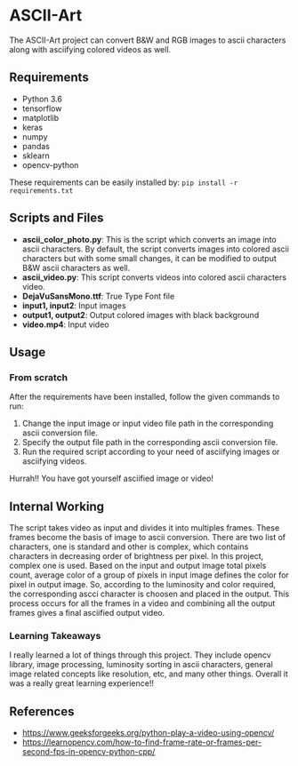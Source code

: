 # ASCII-Art
The ASCII-Art project can convert B&W and RGB images to ascii characters along with asciifying colored videos as well.

## Requirements
- Python 3.6
- tensorflow
- matplotlib
- keras
- numpy
- pandas
- sklearn
- opencv-python

These requirements can be easily installed by:
  `pip install -r requirements.txt`

## Scripts and Files

- __ascii_color_photo.py__: This is the script which converts an image into ascii characters. By default, the script converts images into colored ascii characters but with some small changes, it can be modified to output B&W ascii characters as well.
- __ascii_video.py__: This script converts videos into colored ascii characters video.
- __DejaVuSansMono.ttf__: True Type Font file
- __input1, input2__: Input images
- __output1, output2__: Output colored images with black background
- __video.mp4__: Input video

## Usage

### From scratch
After the requirements have been installed, follow the given commands to run:
1. Change the input image or input video file path in the corresponding ascii conversion file.
2. Specify the output file path in the corresponding ascii conversion file.
3. Run the required script according to your need of asciifying images or asciifying videos.

Hurrah!! You have got yourself asciified image or video! 

## Internal Working
The script takes video as input and divides it into multiples frames. These frames become the basis of image to ascii conversion. There are two list of characters, one is standard and other is complex, which contains characters in decreasing order of brightness per pixel. In this project, complex one is used. Based on the input and output image total pixels count, average color of a group of pixels in input image defines the color for pixel in output image. So, according to the luminosity and color required, the corresponding ascci character is choosen and placed in the output. This process occurs for all the frames in a video and combining all the output frames gives a final asciified output video.

### Learning Takeaways
I really learned a lot of things through this project. They include opencv library, image processing, luminosity sorting in ascii characters, general image related concepts like resolution, etc, and many other things.
Overall it was a really great learning experience!!

## References
- https://www.geeksforgeeks.org/python-play-a-video-using-opencv/
- https://learnopencv.com/how-to-find-frame-rate-or-frames-per-second-fps-in-opencv-python-cpp/
